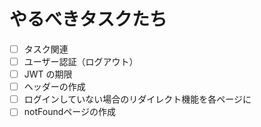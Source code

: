 # やるべきタスクたち
- [ ] タスク関連
- [ ] ユーザー認証（ログアウト）
- [ ] JWT の期限
- [ ] ヘッダーの作成
- [ ] ログインしていない場合のリダイレクト機能を各ページに
- [ ] notFoundページの作成